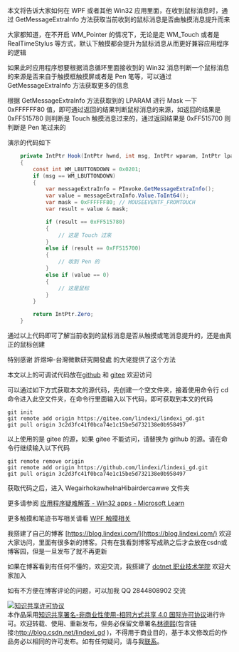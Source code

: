
本文将告诉大家如何在 WPF 或者其他 Win32 应用里面，在收到鼠标消息时，通过 GetMessageExtraInfo 方法获取当前收到的鼠标消息是否由触摸消息提升而来

<!--more-->


<!-- 发布 -->
<!-- 博客 -->

大家都知道，在不开启 WM_Pointer 的情况下，无论是走 WM_Touch 或者是 RealTimeStylus 等方式，默认下触摸都会提升为鼠标消息从而更好兼容应用程序的逻辑

如果此时应用程序想要根据消息循环里面接收到的 Win32 消息判断一个鼠标消息的来源是否来自于触摸框触摸屏或者是 Pen 笔等，可以通过 GetMessageExtraInfo 方法获取更多的信息

根据 GetMessageExtraInfo 方法获取到的 LPARAM 进行 Mask 一下 0xFFFFFF80 值，即可通过返回的结果判断鼠标消息的来源，如返回的结果是 0xFF515780 则判断是 Touch 触摸消息过来的，通过返回结果是 0xFF515700 则判断是 Pen 笔过来的

演示的代码如下

```csharp
    private IntPtr Hook(IntPtr hwnd, int msg, IntPtr wparam, IntPtr lparam, ref bool handled)
    {
        const int WM_LBUTTONDOWN = 0x0201;
        if (msg == WM_LBUTTONDOWN)
        {
            var messageExtraInfo = PInvoke.GetMessageExtraInfo();
            var value = messageExtraInfo.Value.ToInt64();
            var mask = 0xFFFFFF80; // MOUSEEVENTF_FROMTOUCH
            var result = value & mask;

            if (result == 0xFF515780)
            {
                // 这是 Touch 过来
            }
            else if (result == 0xFF515700)
            {
                // 收到 Pen 的
            }
            else if (value == 0)
            {
                // 这是鼠标
            }
        }

        return IntPtr.Zero;
    }
```

通过以上代码即可了解当前收到的鼠标消息是否从触摸或笔消息提升的，还是由真正的鼠标创建

特别感谢 許煜坤-台灣微軟研究開發處 的大佬提供了这个方法

本文以上的可调试代码放在[github](https://github.com/lindexi/lindexi_gd/tree/3c2d3fc41f0bca74e1c15be5d732138e0b958497/WegairhokawhelnaHibairdercawwe) 和 [gitee](https://gitee.com/lindexi/lindexi_gd/tree/3c2d3fc41f0bca74e1c15be5d732138e0b958497/WegairhokawhelnaHibairdercawwe) 欢迎访问

可以通过如下方式获取本文的源代码，先创建一个空文件夹，接着使用命令行 cd 命令进入此空文件夹，在命令行里面输入以下代码，即可获取到本文的代码

```
git init
git remote add origin https://gitee.com/lindexi/lindexi_gd.git
git pull origin 3c2d3fc41f0bca74e1c15be5d732138e0b958497
```

以上使用的是 gitee 的源，如果 gitee 不能访问，请替换为 github 的源。请在命令行继续输入以下代码

```
git remote remove origin
git remote add origin https://github.com/lindexi/lindexi_gd.git
git pull origin 3c2d3fc41f0bca74e1c15be5d732138e0b958497
```

获取代码之后，进入 WegairhokawhelnaHibairdercawwe 文件夹

更多请参阅 [应用程序疑难解答 - Win32 apps - Microsoft Learn](https://learn.microsoft.com/zh-cn/windows/win32/wintouch/troubleshooting-applications )

更多触摸和笔迹书写相关请看 [WPF 触摸相关](https://blog.lindexi.com/post/WPF-%E8%A7%A6%E6%91%B8%E7%9B%B8%E5%85%B3.html)


我搭建了自己的博客 [https://blog.lindexi.com/](https://blog.lindexi.com/) 欢迎大家访问，里面有很多新的博客。只有在我看到博客写成熟之后才会放在csdn或博客园，但是一旦发布了就不再更新

如果在博客看到有任何不懂的，欢迎交流，我搭建了 [dotnet 职业技术学院](https://t.me/dotnet_campus) 欢迎大家加入

如有不方便在博客评论的问题，可以加我 QQ 2844808902 交流

<a rel="license" href="http://creativecommons.org/licenses/by-nc-sa/4.0/"><img alt="知识共享许可协议" style="border-width:0" src="https://licensebuttons.net/l/by-nc-sa/4.0/88x31.png" /></a><br />本作品采用<a rel="license" href="http://creativecommons.org/licenses/by-nc-sa/4.0/">知识共享署名-非商业性使用-相同方式共享 4.0 国际许可协议</a>进行许可。欢迎转载、使用、重新发布，但务必保留文章署名[林德熙](http://blog.csdn.net/lindexi_gd)(包含链接:http://blog.csdn.net/lindexi_gd )，不得用于商业目的，基于本文修改后的作品务必以相同的许可发布。如有任何疑问，请与我[联系](mailto:lindexi_gd@163.com)。